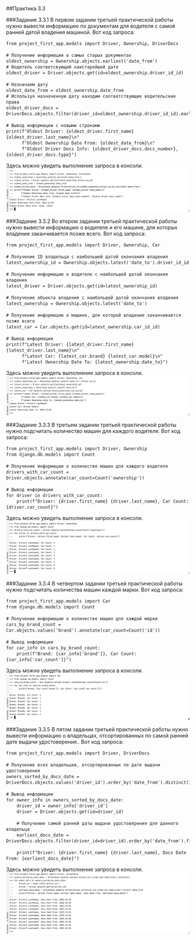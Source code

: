 ##Практика 3.3


###Задание 3.3.1
В первом задании третьей практической работы нужно вывести информацию по документам для водителя с самой ранней датой владения машиной.
Вот код запроса:
```
from project_first_app.models import Driver, Ownership, DriverDocs

# Получение информации о самых старых документах
oldest_ownership = Ownership.objects.earliest('date_from')
# Водитель соответсвующий наистарейшей дате
oldest_driver = Driver.objects.get(id=oldest_ownership.driver_id_id)

# Назначаем дату
oldest_date_from = oldest_ownership.date_from
# Используя назначенную дату находим соответствующие водительские права
oldest_driver_docs = DriverDocs.objects.filter(driver_id=oldest_ownership.driver_id_id).earliest('date_from')

# Вывод информации с новыми строками
print(f"Oldest Driver: {oldest_driver.first_name} {oldest_driver.last_name}\n"
      f"Oldest Ownership Date From: {oldest_date_from}\n"
      f"Oldest Driver Docs Info: {oldest_driver_docs.docs_number}, {oldest_driver_docs.type}")
```
Здесь можно увидеть выполнение запроса в консоли.
![](3.3.1.png)


###Задание 3.3.2
Во втором задании третьей практической работы нужно вывести информацию о водителе и его машине, для которых владение заканчивается позже всего.
Вот код запроса:
```
from project_first_app.models import Driver, Ownership, Car

# Получение ID владельца с наибольшей датой окончания владения
latest_ownership_id = Ownership.objects.latest('date_to').driver_id_id

# Получение информации о водителе с наибольшей датой окончания владения
latest_driver = Driver.objects.get(id=latest_ownership_id)

# Получение объекта владения с наибольшей датой окончания владения
latest_ownership = Ownership.objects.latest('date_to')

# Получение информации о машине, для которой владение заканчивается позже всего
latest_car = Car.objects.get(id=latest_ownership.car_id_id)

# Вывод информации
print(f"Latest Driver: {latest_driver.first_name} {latest_driver.last_name}\n"
      f"Latest Car: {latest_car.brand} {latest_car.model}\n"
      f"Latest Ownership Date To: {latest_ownership.date_to}")
```
Здесь можно увидеть выполнение запроса в консоли.
![](3.3.2.png)


###Задание 3.3.3
В третьем задании третьей практической работы нужно подсчитать количество машин для каждого водителя.
Вот код запроса:
```
from project_first_app.models import Driver, Ownership
from django.db.models import Count

# Получение информации о количестве машин для каждого водителя
drivers_with_car_count = Driver.objects.annotate(car_count=Count('ownership'))

# Вывод информации
for driver in drivers_with_car_count:
    print(f"Driver: {driver.first_name} {driver.last_name}, Car Count: {driver.car_count}")
```
Здесь можно увидеть выполнение запроса в консоли.
![](3.3.3.png)


###Задание 3.3.4
В четвертом задании третьей практической работы нужно подсчитать количества машин каждой марки.
Вот код запроса:
```
from project_first_app.models import Car
from django.db.models import Count

# Получение информации о количестве машин для каждой марки
cars_by_brand_count = Car.objects.values('brand').annotate(car_count=Count('id'))

# Вывод информации
for car_info in cars_by_brand_count:
    print(f"Brand: {car_info['brand']}, Car Count: {car_info['car_count']}")
```
Здесь можно увидеть выполнение запроса в консоли.
![](3.3.4.png)


###Задание 3.3.5
В пятом задании третьей практической работы нужно вывести информацию о владельцах, отсортированных по самой ранней дате выдачи удостоверения..
Вот код запроса:
```
from project_first_app.models import Driver, DriverDocs

# Получение всех владельцев, отсортированных по дате выдачи удостоверения
owners_sorted_by_docs_date = DriverDocs.objects.values('driver_id').order_by('date_from').distinct()

# Вывод информации
for owner_info in owners_sorted_by_docs_date:
    driver_id = owner_info['driver_id']
    driver = Driver.objects.get(id=driver_id)
    
    # Получение самой ранней даты выдачи удостоверения для данного владельца
    earliest_docs_date = DriverDocs.objects.filter(driver_id=driver_id).order_by('date_from').first().date_from
    
    print(f"Driver: {driver.first_name} {driver.last_name}, Docs Date From: {earliest_docs_date}")
```
Здесь можно увидеть выполнение запроса в консоли.
![](3.3.5.png)